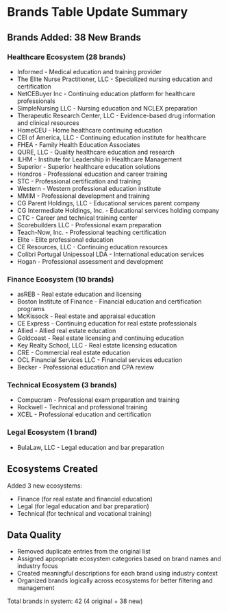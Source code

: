 # Brands Table Update Summary

## Brands Added: 38 New Brands

### Healthcare Ecosystem (28 brands)
- Informed - Medical education and training provider
- The Elite Nurse Practitioner, LLC - Specialized nursing education and certification
- NetCEBuyer Inc - Continuing education platform for healthcare professionals
- SimpleNursing LLC - Nursing education and NCLEX preparation
- Therapeutic Research Center, LLC - Evidence-based drug information and clinical resources
- HomeCEU - Home healthcare continuing education
- CEI of America, LLC - Continuing education institute for healthcare
- FHEA - Family Health Education Associates
- QURE, LLC - Quality healthcare education and research
- ILHM - Institute for Leadership in Healthcare Management
- Superior - Superior healthcare education solutions
- Hondros - Professional education and career training
- STC - Professional certification and training
- Western - Western professional education institute
- MMIM - Professional development and training
- CG Parent Holdings, LLC - Educational services parent company
- CG Intermediate Holdings, Inc. - Educational services holding company
- CTC - Career and technical training center
- Scorebuilders LLC - Professional exam preparation
- Teach-Now, Inc. - Professional teaching certification
- Elite - Elite professional education
- CE Resources, LLC - Continuing education resources
- Colibri Portugal Unipessoal LDA - International education services
- Hogan - Professional assessment and development

### Finance Ecosystem (10 brands)
- asREB - Real estate education and licensing
- Boston Institute of Finance - Financial education and certification programs
- McKissock - Real estate and appraisal education
- CE Express - Continuing education for real estate professionals
- Allied - Allied real estate education
- Goldcoast - Real estate licensing and continuing education
- Key Realty School, LLC - Real estate licensing education
- CRE - Commercial real estate education
- OCL Financial Services LLC - Financial services education
- Becker - Professional education and CPA review

### Technical Ecosystem (3 brands)
- Compucram - Professional exam preparation and training
- Rockwell - Technical and professional training
- XCEL - Professional education and certification

### Legal Ecosystem (1 brand)
- BulaLaw, LLC - Legal education and bar preparation

## Ecosystems Created
Added 3 new ecosystems:
- Finance (for real estate and financial education)
- Legal (for legal education and bar preparation)
- Technical (for technical and vocational training)

## Data Quality
- Removed duplicate entries from the original list
- Assigned appropriate ecosystem categories based on brand names and industry focus
- Created meaningful descriptions for each brand using industry context
- Organized brands logically across ecosystems for better filtering and management

Total brands in system: 42 (4 original + 38 new)